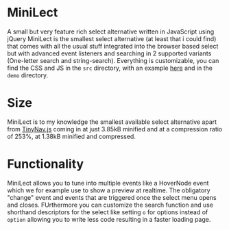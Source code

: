 # MiniLect
A small but very feature rich select alternative written in JavaScript using jQuery
MiniLect is the smallest select alternative (at least that i could find) that comes with all the usual stuff integrated into the browser based select but with advanced event listeners and searching in 2 supported variants (One-letter search and string-search). Everything is customizable, you can find the CSS and JS in the `src` directory, with an example [here](https://continuum-ai.de/dist/continuum_select) and in the `demo` directory.

# Size
MiniLect is to my knowledge the smallest available select alternative apart from [TinyNav.js](http://tinynav.com/) coming in at just 3.85kB minified and at a compression ratio of 253%, at 1.38kB minified and compressed.

# Functionality
MiniLect allows you to tune into multiple events like a HoverNode event which we for example use to show a preview at realtime. The obligatory "change" event and events that are triggered once the select menu opens and closes. FUrthermore you can customize the search function and use shorthand descriptors for the select like setting `o` for options instead of `option` allowing you to write less code resulting in a faster loading page.
